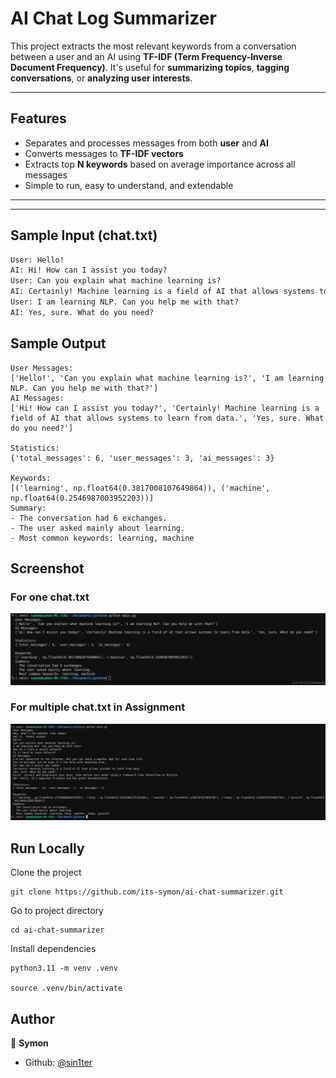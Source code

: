 # AI Chat Log Summarizer
This project extracts the most relevant keywords from a conversation between a user and an AI using **TF-IDF (Term Frequency-Inverse Document Frequency)**. It's useful for **summarizing topics**, **tagging conversations**, or **analyzing user interests**.

---

## Features

- Separates and processes messages from both **user** and **AI**
- Converts messages to **TF-IDF vectors**
- Extracts top **N keywords** based on average importance across all messages
- Simple to run, easy to understand, and extendable

---


---

## Sample Input (chat.txt)

```txt
User: Hello!
AI: Hi! How can I assist you today?
User: Can you explain what machine learning is?
AI: Certainly! Machine learning is a field of AI that allows systems to learn from data.
User: I am learning NLP. Can you help me with that?
AI: Yes, sure. What do you need?
```

## Sample Output 
```
User Messages:
['Hello!', 'Can you explain what machine learning is?', 'I am learning NLP. Can you help me with that?']
AI Messages:
['Hi! How can I assist you today?', 'Certainly! Machine learning is a field of AI that allows systems to learn from data.', 'Yes, sure. What do you need?']

Statistics:
{'total_messages': 6, 'user_messages': 3, 'ai_messages': 3}

Keywords:
[('learning', np.float64(0.3817008107649864)), ('machine', np.float64(0.2546987003952203))]
Summary:
- The conversation had 6 exchanges.
- The user asked mainly about learning.
- Most common keywords: learning, machine
```

## Screenshot

### For one chat.txt
![Farmers Market Finder Demo](image.png)

### For multiple chat.txt in Assignment
![Farmers Market Finder Demo](image1.png)


## Run Locally
Clone the project 
```
git clone https://github.com/its-symon/ai-chat-summarizer.git

```
Go to project directory
```
cd ai-chat-summarizer
```

Install dependencies

```
python3.11 -m venv .venv

source .venv/bin/activate
```


## Author

👤 **Symon**

- Github: [@sin1ter](https://github.com/sin1ter)
